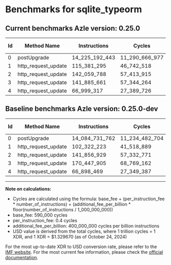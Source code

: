 # Benchmarks for sqlite_typeorm

## Current benchmarks Azle version: 0.25.0

| Id  | Method Name         | Instructions   | Cycles         | USD           | USD/Million Calls | Change                                 |
| --- | ------------------- | -------------- | -------------- | ------------- | ----------------- | -------------------------------------- |
| 0   | postUpgrade         | 14_225_192_443 | 11_290_666_977 | $0.0150128612 | $15_012.86        | <font color="red">+140_460_681</font>  |
| 1   | http_request_update | 115_381_295    | 46_742_518     | $0.0000621521 | $62.15            | <font color="red">+13_059_072</font>   |
| 2   | http_request_update | 142_059_788    | 57_413_915     | $0.0000763416 | $76.34            | <font color="red">+202_859</font>      |
| 3   | http_request_update | 141_885_661    | 57_344_264     | $0.0000762489 | $76.24            | <font color="green">-28_562_244</font> |
| 4   | http_request_update | 66_999_317     | 27_389_726     | $0.0000364193 | $36.41            | <font color="red">+100_848</font>      |

## Baseline benchmarks Azle version: 0.25.0-dev

| Id  | Method Name         | Instructions   | Cycles         | USD           | USD/Million Calls |
| --- | ------------------- | -------------- | -------------- | ------------- | ----------------- |
| 0   | postUpgrade         | 14_084_731_762 | 11_234_482_704 | $0.0149381546 | $14_938.15        |
| 1   | http_request_update | 102_322_223    | 41_518_889     | $0.0000552064 | $55.20            |
| 2   | http_request_update | 141_856_929    | 57_332_771     | $0.0000762337 | $76.23            |
| 3   | http_request_update | 170_447_905    | 68_769_162     | $0.0000914403 | $91.44            |
| 4   | http_request_update | 66_898_469     | 27_349_387     | $0.0000363657 | $36.36            |

---

**Note on calculations:**

- Cycles are calculated using the formula: base_fee + (per_instruction_fee \* number_of_instructions) + (additional_fee_per_billion \* floor(number_of_instructions / 1_000_000_000))
- base_fee: 590_000 cycles
- per_instruction_fee: 0.4 cycles
- additional_fee_per_billion: 400_000_000 cycles per billion instructions
- USD value is derived from the total cycles, where 1 trillion cycles = 1 XDR, and 1 XDR = $1.329670 (as of October 24, 2024)

For the most up-to-date XDR to USD conversion rate, please refer to the [IMF website](https://www.imf.org/external/np/fin/data/rms_sdrv.aspx).
For the most current fee information, please check the [official documentation](https://internetcomputer.org/docs/current/developer-docs/gas-cost#execution).
